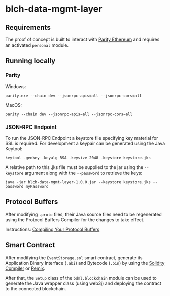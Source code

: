 # blch-data-mgmt-layer

## Requirements
The proof of concept is built to interact with [Parity Ethereum](https://www.parity.io/ethereum/) and requires an activated `personal` module.

## Running locally
### Parity
Windows:
```
parity.exe --chain dev --jsonrpc-apis=all --jsonrpc-cors=all
```

MacOS:
```
parity --chain dev --jsonrpc-apis=all --jsonrpc-cors=all
```

### JSON-RPC Endpoint
To run the JSON-RPC Endpoint a keystore file specifying key material for SSL is required.
For development a keypair can be generated using the Java Keytool: 
```
keytool -genkey -keyalg RSA -keysize 2048 -keystore keystore.jks
```

A relative path to this .jks file must be supplied to the jar using the `--keystore` argument along with the `--password` to retrieve the keys:

```
java -jar blch-data-mgmt-layer-1.0.0.jar --keystore keystore.jks --password myPassword
```

## Protocol Buffers
After modifying `.proto` files, their Java source files need to be regenerated using the Protocol Buffers Compiler for the changes to take effect.

Instructions: [Compiling Your Protocol Buffers](https://developers.google.com/protocol-buffers/docs/javatutorial#compiling-your-protocol-buffers)

## Smart Contract
After modifying the `EventStorage.sol` smart contract, generate its Application Binary Interface (`.abi`) and Bytecode (`.bin`) by using the [Solidity Compiler](https://solidity.readthedocs.io/en/latest/installing-solidity.html) or [Remix](https://remix.ethereum.org).

After that, the `Setup` class of the `bdml.blockchain` module can be used to generate the Java wrapper class (using web3j) and deploying the contract to the connected blockchain.


